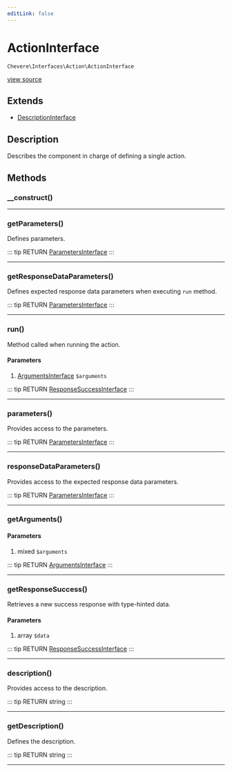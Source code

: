 ```yaml
---
editLink: false
---
```


# ActionInterface

`Chevere\Interfaces\Action\ActionInterface`

[view source](https://github.com/chevere/chevere/blob/master/src/Chevere/Interfaces/Action/ActionInterface.php)

## Extends

- [DescriptionInterface](../Description/DescriptionInterface.md)

## Description

Describes the component in charge of defining a single action.

## Methods

### __construct()

---

### getParameters()

Defines parameters.

::: tip RETURN
[ParametersInterface](../Parameter/ParametersInterface.md)
:::

---

### getResponseDataParameters()

Defines expected response data parameters when executing `run` method.

::: tip RETURN
[ParametersInterface](../Parameter/ParametersInterface.md)
:::

---

### run()

Method called when running the action.

#### Parameters

1. [ArgumentsInterface](../Parameter/ArgumentsInterface.md) `$arguments`

::: tip RETURN
[ResponseSuccessInterface](../Response/ResponseSuccessInterface.md)
:::

---

### parameters()

Provides access to the parameters.

::: tip RETURN
[ParametersInterface](../Parameter/ParametersInterface.md)
:::

---

### responseDataParameters()

Provides access to the expected response data parameters.

::: tip RETURN
[ParametersInterface](../Parameter/ParametersInterface.md)
:::

---

### getArguments()

#### Parameters

1. mixed `$arguments`

::: tip RETURN
[ArgumentsInterface](../Parameter/ArgumentsInterface.md)
:::

---

### getResponseSuccess()

Retrieves a new success response with type-hinted data.

#### Parameters

1. array `$data`

::: tip RETURN
[ResponseSuccessInterface](../Response/ResponseSuccessInterface.md)
:::

---

### description()

Provides access to the description.

::: tip RETURN
string
:::

---

### getDescription()

Defines the description.

::: tip RETURN
string
:::

---

